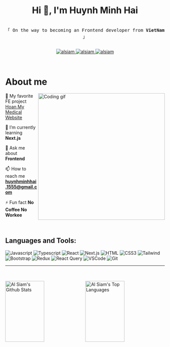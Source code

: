 <h1 align="center">Hi 👋, I'm Huynh Minh Hai</h1>
<p align="center"> 
  <samp>
    <br>
    「 On the way to becoming an Frontend developer from <b>VietNam</b> 」
    <br>
    <br>
  </samp>
</p>

<p align="center">
 <a href="https://www.linkedin.com/in/hai-huynh-minh-785aa9275/" target="_blank">
  <img src="https://img.shields.io/badge/LinkedIn-0077B5?style=for-the-badge&logo=linkedin&logoColor=white" alt="alsiam"/>
 </a>
 <a href="https://www.instagram.com/imhuynhminhhai/" target="_blank">
  <img src="https://img.shields.io/badge/Instagram-fe4164?style=for-the-badge&logo=instagram&logoColor=white" alt="alsiam" />
 </a> 
 <a href="https://www.facebook.com/profile.php?id=100009242465459" target="_blank">
  <img src="https://img.shields.io/badge/Facebook-20BEFF?&style=for-the-badge&logo=facebook&logoColor=white" alt="alsiam"  />
  </a> 
</p>
<br />

<!-- About Section -->
 # About me
 
<p>
 <img align="right" width="400" src="https://pa1.aminoapps.com/6082/5bbdcf1d30e70000cc7c8393754d5895fd193a9f_hq.gif" alt="Coding gif" />
  
🔭 My favorite FE project [Hoan My Medical Website](https://hoanmy.com/en/)

🌱 I’m currently learning **Next.js**

💬 Ask me about **Frontend**

📫 How to reach me **huynhminhhai.1555@gmail.com**

⚡ Fun fact **No Coffee No Workee**

</p>

<br/>

## Languages and Tools:

![Javascript](https://img.shields.io/badge/Javascript-F0DB4F?style=for-the-badge&labelColor=black&logo=javascript&logoColor=F0DB4F)
![Typescript](https://img.shields.io/badge/Typescript-007acc?style=for-the-badge&labelColor=black&logo=typescript&logoColor=007acc)
![React](https://img.shields.io/badge/-React-61DBFB?style=for-the-badge&labelColor=black&logo=react&logoColor=61DBFB)
![Next.js](https://img.shields.io/badge/next.js-000000?style=for-the-badge&logo=nextdotjs&logoColor=white)
![HTML](https://img.shields.io/badge/HTML5-E34F26?style=for-the-badge&logo=html5&logoColor=white)
![CSS3](https://img.shields.io/badge/CSS3-1572B6?style=for-the-badge&logo=css3&logoColor=white)
![Tailwind](https://img.shields.io/badge/Tailwind_CSS-092749?style=for-the-badge&logo=tailwindcss&logoColor=06B6D4&labelColor=000000)
![Bootstrap](https://img.shields.io/badge/Bootstrap-563D7C?style=for-the-badge&logo=bootstrap&logoColor=white)
![Redux](https://img.shields.io/badge/Redux-593D88?style=for-the-badge&logo=redux&logoColor=white)
![React Query](https://img.shields.io/badge/-React_Query-FF4154?style=for-the-badge&logo=react%20query&logoColor=white)
![VSCode](https://img.shields.io/badge/Visual_Studio-0078d7?style=for-the-badge&logo=visual%20studio&logoColor=white)
![Git](https://img.shields.io/badge/Git-F05032?style=for-the-badge&logo=git&logoColor=white)
<br/>
<hr/>
<br/>
<br/>
<a> 
    <a href="https://github.com/huynhminhhai"><img alt="Al Siam's Github Stats" src="https://denvercoder1-github-readme-stats.vercel.app/api?username=huynhminhhai&show_icons=true&count_private=true&theme=react&border_color=7F3FBF&bg_color=0D1117&title_color=F85D7F&icon_color=F8D866" height="192px" width="49.5%"/></a>
  <a href="https://github.com/huynhminhhai"><img alt="Al Siam's Top Languages" src="https://denvercoder1-github-readme-stats.vercel.app/api/top-langs/?username=huynhminhhai&langs_count=8&layout=compact&theme=react&border_color=7F3FBF&bg_color=0D1117&title_color=F85D7F&icon_color=F8D866" height="192px" width="49.5%"/></a>
  <br/>
</a>
